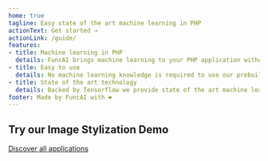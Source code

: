 ```yaml
---
home: true
tagline: Easy state of the art machine learning in PHP
actionText: Get started →
actionLink: /guide/
features:
- title: Machine learning in PHP
  details: FuncAI brings machine learning to your PHP application without external dependencies.
- title: Easy to use
  details: No machine learning knowledge is required to use our prebuild applications.
- title: State of the art technology
  details: Backed by Tensorflow we provide state of the art machine learning models for PHP.
footer: Made by FuncAI with ❤️
---
```


<div class="o-spacer"></div>

## Try our Image Stylization Demo
<Demo-ImageStylization />

<div class="o-spacer"></div>

<div class="hero">
  <a href="/applications/" class="action-button">Discover all applications</a>
</div>
<div class="o-spacer"></div>
